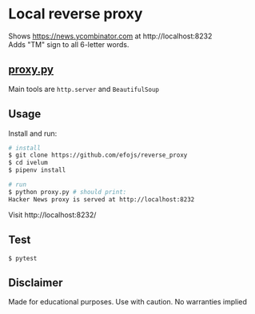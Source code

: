 # Local reverse proxy
Shows https://news.ycombinator.com at http://localhost:8232  
Adds "TM" sign to all 6-letter words.  

## [proxy.py](proxy.py)
Main tools are `http.server` and `BeautifulSoup`  

## Usage
Install and run:  
```bash
# install
$ git clone https://github.com/efojs/reverse_proxy
$ cd ivelum
$ pipenv install

# run
$ python proxy.py # should print:
Hacker News proxy is served at http://localhost:8232

```
Visit http://localhost:8232/  

## Test
```
$ pytest
```

## Disclaimer
Made for educational purposes. Use with caution. No warranties implied
